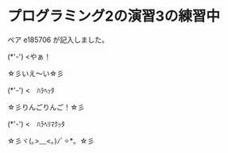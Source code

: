 # プログラミング2の演習3の練習中

ペア e185706 が記入しました。

(*'-') <やぁ！

☆彡いえ〜い☆彡

(*'-') <　ﾊﾗﾍｯﾀ

☆彡りんごりんご！☆彡

(*'-') <　ﾊﾗﾍﾘﾏｸｯﾀ

☆彡ヾ(｡>﹏<｡)ﾉﾞ✧*。☆彡